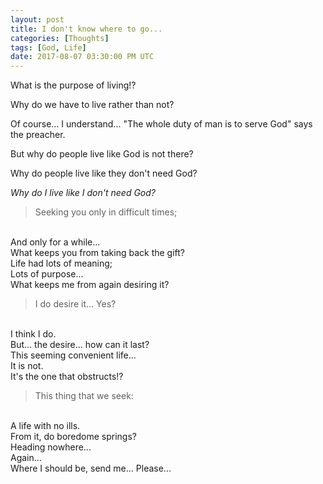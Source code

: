 ```yaml
---
layout: post
title: I don't know where to go...
categories: [Thoughts]
tags: [God, Life]
date: 2017-08-07 03:30:00 PM UTC
---
```


<!-- August 07, 2017 11:30:00 PM Philippine Time -->

What is the purpose of living!?

Why do we have to live rather than not?

<!--more-->

Of course... I understand... "The whole duty of man is to serve God" says the preacher.

But why do people live like God is not there?

Why do people live like they don't need God?

_Why do I live like I don't need God?_

> Seeking you only in difficult times;
<br />
And only for a while...
<br />
What keeps you from taking back the gift?
<br />
Life had lots of meaning;
<br />
Lots of purpose...
<br />
What keeps me from again desiring it?

> I do desire it... Yes?
<br />
I think I do.
<br />
But... the desire... how can it last?
<br />
This seeming convenient life...
<br />
It is not.
<br />
It's the one that obstructs!?

> This thing that we seek:
<br />
A life with no ills.
<br />
From it, do boredome springs?
<br />
Heading nowhere...
<br />
Again...
<br />
Where I should be, send me... Please...

<!--
Do boredome it brings about?

Do boring lives they make?

Where am I supposed to be?

Please send me where I should be.
-->